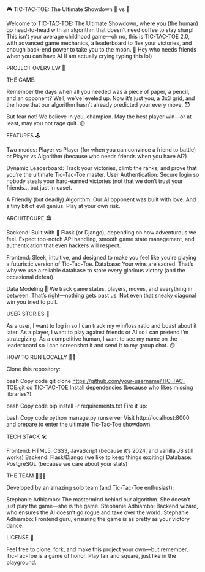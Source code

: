 🎮 TIC-TAC-TOE: The Ultimate Showdown 🤖 vs 🧠

Welcome to TIC-TAC-TOE: The Ultimate Showdown, where you (the human) go head-to-head with an algorithm that doesn’t need coffee to stay sharp! This isn’t your average childhood game—oh no, this is TIC-TAC-TOE 2.0, with advanced game mechanics, a leaderboard to flex your victories, and enough back-end power to take you to the moon. 🚀 
Hey who needs friends when you can have AI (I am actually crying typing this lol)


PROJECT OVERVIEW 🎨

THE GAME:

Remember the days when all you needed was a piece of paper, a pencil, and an opponent? Well, we’ve leveled up. Now it’s just you, a 3x3 grid, and the hope that our algorithm hasn’t already predicted your every move. 😈

But fear not! We believe in you, champion. May the best player win—or at least, may you not rage quit. 🙃


FEATURES 🕹️

Two modes: Player vs Player (for when you can convince a friend to battle) or Player vs Algorithm (because who needs friends when you have AI?)

Dynamic Leaderboard: Track your victories, climb the ranks, and prove that you’re the ultimate Tic-Tac-Toe master.
User Authentication: Secure login so nobody steals your hard-earned victories (not that we don’t trust your friends… but just in case).

A Friendly (but deadly) Algorithm: Our AI opponent was built with love. And a tiny bit of evil genius. Play at your own risk.


ARCHITECURE 🏛️

Backend: Built with 🐍 Flask (or Django), depending on how adventurous we feel. Expect top-notch API handling, smooth game state management, and authentication that even hackers will respect.

Frontend: Sleek, intuitive, and designed to make you feel like you’re playing a futuristic version of Tic-Tac-Toe.
Database: Your wins are sacred. That’s why we use a reliable database to store every glorious victory (and the occasional defeat).

Data Modeling 🧠
We track game states, players, moves, and everything in between. That’s right—nothing gets past us. Not even that sneaky diagonal win you tried to pull.


USER STORIES 📖

As a user, I want to log in so I can track my win/loss ratio and boast about it later.
As a player, I want to play against friends or AI so I can pretend I’m strategizing.
As a competitive human, I want to see my name on the leaderboard so I can screenshot it and send it to my group chat. 😏


HOW TO RUN LOCALLY 🏃‍♂️

Clone this repository:

bash
Copy code
git clone https://github.com/your-username/TIC-TAC-TOE.git
cd TIC-TAC-TOE
Install dependencies (because who likes missing libraries?):

bash
Copy code
pip install -r requirements.txt
Fire it up:

bash
Copy code
python manage.py runserver
Visit http://localhost:8000 and prepare to enter the ultimate Tic-Tac-Toe showdown.


TECH STACK 🛠️

Frontend: HTML5, CSS3, JavaScript (because it’s 2024, and vanilla JS still works)
Backend: Flask/Django (we like to keep things exciting)
Database: PostgreSQL (because we care about your stats)


THE TEAM 🧑‍🤝‍🧑

Developed by an amazing solo team (and Tic-Tac-Toe enthusiast):

Stephanie Adhiambo: The mastermind behind our algorithm. She doesn’t just play the game—she is the game.
Stephanie Adhiambo: Backend wizard, who ensures the AI doesn’t go rogue and take over the world.
Stephanie Adhiambo: Frontend guru, ensuring the game is as pretty as your victory dance.


LICENSE 📜

Feel free to clone, fork, and make this project your own—but remember, Tic-Tac-Toe is a game of honor. Play fair and square, just like in the playground.